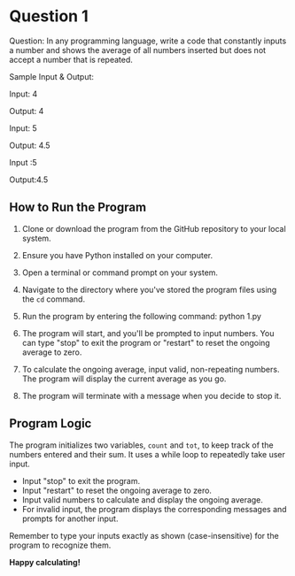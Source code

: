 # Question 1

Question: 
In any programming language, write a code that constantly inputs a number and shows the average of all numbers inserted but does not accept a number that is repeated.

Sample Input & Output:

Input: 4

Output: 4

Input: 5

Output: 4.5

Input :5

Output:4.5

## How to Run the Program

1. Clone or download the program from the GitHub repository to your local system.

2. Ensure you have Python installed on your computer.

3. Open a terminal or command prompt on your system.

4. Navigate to the directory where you've stored the program files using the `cd` command.

5. Run the program by entering the following command: python 1.py

6. The program will start, and you'll be prompted to input numbers. You can type "stop" to exit the program or "restart" to reset the ongoing average to zero.

7. To calculate the ongoing average, input valid, non-repeating numbers. The program will display the current average as you go.

8. The program will terminate with a message when you decide to stop it.

## Program Logic

The program initializes two variables, `count` and `tot`, to keep track of the numbers entered and their sum. It uses a while loop to repeatedly take user input.

- Input "stop" to exit the program.
- Input "restart" to reset the ongoing average to zero.
- Input valid numbers to calculate and display the ongoing average.
- For invalid input, the program displays the corresponding messages and prompts for another input.

Remember to type your inputs exactly as shown (case-insensitive) for the program to recognize them.

**Happy calculating!**
